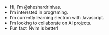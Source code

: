 -  Hi, I’m @sheshardrinivas.
-  I’m interested in programing.
-  I’m currently learning electron with Javascript.
-  I’m looking to collaborate on AI projects.
-  Fun fact: Nvim is better!



<!---
sheshardrinivas/sheshardrinivas is a ✨ special ✨ repository because its `README.md` (this file) appears on your GitHub profile.
You can click the Preview link to take a look at your changes.
--->
